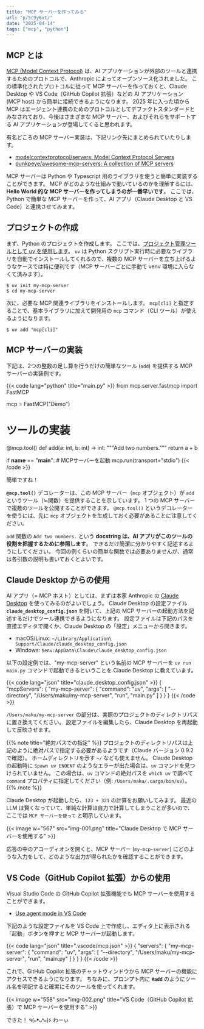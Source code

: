 ```yaml
---
title: "MCP サーバーを作ってみる"
url: "p/5c9y6vt/"
date: "2025-04-14"
tags: ["mcp", "python"]
---
```


MCP とは
----

[MCP (Model Context Protocol)](https://modelcontextprotocol.io/) は、AI アプリケーションが外部のツールと連携するためのプロトコルで、Anthropic によってオープンソース化されました。
この標準化されたプロトコルに従って MCP サーバーを作っておくと、Claude Desktop や VS Code（GitHub Copilot 拡張）などの AI アプリケーション (MCP host) から簡単に接続できるようになります。
2025 年に入った頃から MCP はエージェント連携のためのプロトコルとしてデファクトスタンダードとみなされており、今後はさまざまな MCP サーバー、およびそれらをサポートする AI アプリケーションが登場してくると思われます。

有名どころの MCP サーバー実装は、下記リンク先にまとめられていたりします。

- [modelcontextprotocol/servers: Model Context Protocol Servers](https://github.com/modelcontextprotocol/servers)
- [punkpeye/awesome-mcp-servers: A collection of MCP servers](https://github.com/punkpeye/awesome-mcp-servers)

MCP サーバーは Python や Typescript 用のライブラリを使うと簡単に実装することができます。
MCP がどのような仕組みで動いているのかを理解するには、**Hello World 的な MCP サーバーを作ってしまうのが一番早いです**。
ここでは、Python で簡単な MCP サーバーを作って、AI アプリ（Claude Desktop と VS Code）と連携させてみます。


プロジェクトの作成
----

まず、Python のプロジェクトを作成します。
ここでは、[プロジェクト管理ツールとして uv を使用します](https://maku77.github.io/p/fjsfjpw/)。
`uv` は Python スクリプト実行時に必要なライブラリを自動でインストールしてくれるので、複数の MCP サーバーを立ち上げるようなケースでは特に便利です（MCP サーバーごとに手動で venv 環境に入らなくて済みます）。

```console
$ uv init my-mcp-server
$ cd my-mcp-server
```

次に、必要な MCP 関連ライブラリをインストールします。
`mcp[cli]` と指定することで、基本ライブラリに加えて開発用の `mcp` コマンド（CLI ツール）が使えるようになります。

```console
$ uv add "mcp[cli]"
```


MCP サーバーの実装
----

下記は、2つの整数の足し算を行うだけの簡単なツール (`add`) を提供する MCP サーバーの実装例です。

{{< code lang="python" title="main.py" >}}
from mcp.server.fastmcp import FastMCP

mcp = FastMCP("Demo")

# ツールの実装
@mcp.tool()
def add(a: int, b: int) -> int:
    """Add two numbers."""
    return a + b

if __name__ == "__main__":
    # MCPサーバーを起動
    mcp.run(transport="stdio")
{{< /code >}}

簡単ですね！

**`@mcp.tool()`** デコレーターは、この MCP サーバー（`mcp` オブジェクト）が `add` というツール（≒関数）を提供することを示しています。
1 つの MCP サーバーで複数のツールを公開することができます。
`@mcp.tool()` というデコレーターを使うには、先に `mcp` オブジェクトを生成しておく必要があることに注意してください。

`add` 関数の `Add two numbers.` という **docstring は、AI アプリがこのツールの役割を把握するために参照します**。
できるだけ簡潔に分かりやすく記述するようにしてください。
今回の例くらいの簡単な関数では必要ありませんが、通常は各引数の説明も書いておくとよいです。


Claude Desktop からの使用
----

AI アプリ（= MCP ホスト）としては、まずは本家 Anthropic の [Claude Desktop](https://claude.ai/download) を使ってみるのがよいでしょう。
Claude Desktop の設定ファイル **`claude_desktop_config.json`** を開いて、上記の MCP サーバーの起動方法を記述するだけでツール連携できるようになります。
設定ファイルは下記のパスを直接エディタで開くか、Claude Desktop の「設定」メニューから開きます。

- macOS/Linux: `~/Library/Application\ Support/Claude/claude_desktop_config.json`
- Windows: `$env:AppData\Claude\claude_desktop_config.json`

以下の設定例では、"my-mcp-server" という名前の MCP サーバーを `uv run main.py` コマンドで起動できるということを Claude Desktop に教えています。

{{< code lang="json" title="claude_desktop_config.json" >}}
{
    "mcpServers": {
        "my-mcp-server": {
            "command": "uv",
            "args": [
                "--directory",
                "/Users/maku/my-mcp-server",
                "run",
                "main.py"
            ]
        }
    }
}
{{< /code >}}

`/Users/maku/my-mcp-server` の部分は、実際のプロジェクトのディレクトリパスに置き換えてください。
設定ファイルを編集したら、Claude Desktop を再起動して反映させます。

{{% note title="絶対パスでの指定" %}}
プロジェクトのディレクトリパスは上記のように絶対パスで指定する必要があるようです（Claude バージョン 0.9.2 で確認）。
ホームディレクトリを示す `~/` なども使えません。
Claude Desktop の起動時に `Spawn uv ENOENT` のようなエラーが出た場合は、`uv` コマンドを見つけられていません。
この場合は、`uv` コマンドの絶対パスを `which uv` で調べて `command` プロパティに指定してください（例: `/Users/maku/.cargo/bin/uv`）。
{{% /note %}}

Claude Desktop が起動したら、`123 + 321` の計算をお願いしてみます。
最近の LLM は賢くなっていて、単純な計算は自力で計算してしまうことが多いので、ここでは `MCP サーバーを使って` と明示しています。

{{< image w="567" src="img-001.png" title="Claude Desktop で MCP サーバーを使用する" >}}

応答の中のアコーディオンを開くと、MCP サーバー (`my-mcp-server`) にどのような入力をして、どのような出力が得られたかを確認することができます。


VS Code（GitHub Copilot 拡張）からの使用
----

Visual Studio Code の GitHub Copilot 拡張機能でも MCP サーバーを使用することができます。

- [Use agent mode in VS Code](https://code.visualstudio.com/docs/copilot/chat/chat-agent-mode)

下記のような設定ファイルを VS Code 上で作成し、エディタ上に表示される「起動」ボタンを押すと MCP サーバーが起動します。

{{< code lang="json" title=".vscode/mcp.json" >}}
{
  "servers": {
    "my-mcp-server": {
      "command": "uv",
      "args": [
        "--directory",
        "/Users/maku/my-mcp-server",
        "run",
        "main.py"
      ]
    }
  }
}
{{< /code >}}

これで、GitHub Copilot 拡張のチャットウィンドウから MCP サーバーの機能にアクセスできるようになります。
ちなみに、プロンプト内に **`#add`** のようにツール名を明記すると確実にそのツールを使ってくれます。

{{< image w="558" src="img-002.png" title="VS Code（GitHub Copilot 拡張）で MCP サーバーを使用する" >}}

できた！ ٩(๑❛ᴗ❛๑)۶ わーぃ

